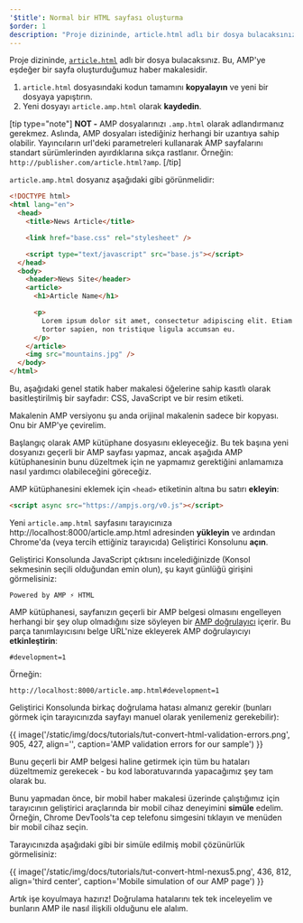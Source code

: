 ```yaml
---
'$title': Normal bir HTML sayfası oluşturma
$order: 1
description: "Proje dizininde, article.html adlı bir dosya bulacaksınız. Bu, AMP'ye eşdeğer bir sayfa oluşturduğumuz..."
---
```


Proje dizininde, [`article.html`](https://github.com/googlecodelabs/accelerated-mobile-pages-foundations/blob/master/article.html) adlı bir dosya bulacaksınız. Bu, AMP'ye eşdeğer bir sayfa oluşturduğumuz haber makalesidir.

1. <code>article.html</code> dosyasındaki kodun tamamını <strong>kopyalayın</strong> ve yeni bir dosyaya yapıştırın.
2. Yeni dosyayı <code>article.amp.html</code> olarak <strong>kaydedin</strong>.

[tip type="note"] **NOT -** AMP dosyalarınızı `.amp.html` olarak adlandırmanız gerekmez. Aslında, AMP dosyaları istediğiniz herhangi bir uzantıya sahip olabilir. Yayıncıların url'deki parametreleri kullanarak AMP sayfalarını standart sürümlerinden ayırdıklarına sıkça rastlanır. Örneğin: `http://publisher.com/article.html?amp`. [/tip]

`article.amp.html` dosyanız aşağıdaki gibi görünmelidir:

```html
<!DOCTYPE html>
<html lang="en">
  <head>
    <title>News Article</title>

    <link href="base.css" rel="stylesheet" />

    <script type="text/javascript" src="base.js"></script>
  </head>
  <body>
    <header>News Site</header>
    <article>
      <h1>Article Name</h1>

      <p>
        Lorem ipsum dolor sit amet, consectetur adipiscing elit. Etiam egestas
        tortor sapien, non tristique ligula accumsan eu.
      </p>
    </article>
    <img src="mountains.jpg" />
  </body>
</html>
```

Bu, aşağıdaki genel statik haber makalesi öğelerine sahip kasıtlı olarak basitleştirilmiş bir sayfadır: CSS, JavaScript ve bir resim etiketi.

Makalenin AMP versiyonu şu anda orijinal makalenin sadece bir kopyası. Onu bir AMP'ye çevirelim.

Başlangıç olarak AMP kütüphane dosyasını ekleyeceğiz. Bu tek başına yeni dosyanızı geçerli bir AMP sayfası yapmaz, ancak aşağıda AMP kütüphanesinin bunu düzeltmek için ne yapmamız gerektiğini anlamamıza nasıl yardımcı olabileceğini göreceğiz.

AMP kütüphanesini eklemek için `<head>` etiketinin altına bu satırı **ekleyin**:

```html
<script async src="https://ampjs.org/v0.js"></script>
```

Yeni <code>article.amp.html</code> sayfasını tarayıcınıza <a>http://localhost:8000/article.amp.html</a> adresinden <strong>yükleyin</strong> ve ardından Chrome'da (veya tercih ettiğiniz tarayıcıda) <a>Geliştirici Konsolunu</a> <strong>açın</strong>.

Geliştirici Konsolunda JavaScript çıktısını incelediğinizde (Konsol sekmesinin seçili olduğundan emin olun), şu kayıt günlüğü girişini görmelisiniz:

```text
Powered by AMP ⚡ HTML
```

AMP kütüphanesi, sayfanızın geçerli bir AMP belgesi olmasını engelleyen herhangi bir şey olup olmadığını size söyleyen bir [AMP doğrulayıcı](../../../../documentation/guides-and-tutorials/learn/validation-workflow/validate_amp.md) içerir. Bu parça tanımlayıcısını belge URL'nize ekleyerek AMP doğrulayıcıyı **etkinleştirin**:

```text
#development=1
```

Örneğin:

```text
http://localhost:8000/article.amp.html#development=1
```

Geliştirici Konsolunda birkaç doğrulama hatası almanız gerekir (bunları görmek için tarayıcınızda sayfayı manuel olarak yenilemeniz gerekebilir):

{{ image('/static/img/docs/tutorials/tut-convert-html-validation-errors.png', 905, 427, align='', caption='AMP validation errors for our sample') }}

Bunu geçerli bir AMP belgesi haline getirmek için tüm bu hataları düzeltmemiz gerekecek - bu kod laboratuvarında yapacağımız şey tam olarak bu.

Bunu yapmadan önce, bir mobil haber makalesi üzerinde çalıştığımız için tarayıcının geliştirici araçlarında bir mobil cihaz deneyimini **simüle** edelim. Örneğin, Chrome DevTools'ta cep telefonu simgesini tıklayın ve menüden bir mobil cihaz seçin.

Tarayıcınızda aşağıdaki gibi bir simüle edilmiş mobil çözünürlük görmelisiniz:

{{ image('/static/img/docs/tutorials/tut-convert-html-nexus5.png', 436, 812, align='third center', caption='Mobile simulation of our AMP page') }}

Artık işe koyulmaya hazırız! Doğrulama hatalarını tek tek inceleyelim ve bunların AMP ile nasıl ilişkili olduğunu ele alalım.
